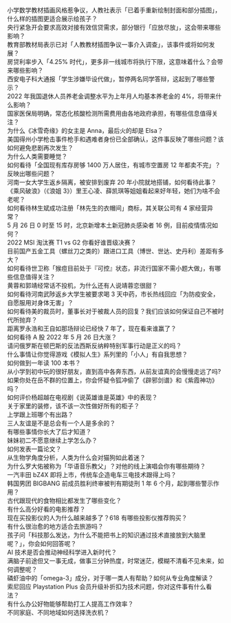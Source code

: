 小学数学教材插画风格惹争议，人教社表示「已着手重新绘制封面和部分插图」，什么样的插图更适合展示给孩子？  
央行紧急开会要求高效对接有效信贷需求，部分银行「应放尽放」，这会带来哪些影响？  
教育部教材局表示已对「人教教材插图争议一事介入调查」，该事件或将如何发展？  
房贷利率步入「4.25% 时代」，更多非一线城市将执行下限，这意味着什么？会带来哪些影响？  
西安电子科大通报「学生涉嫌毕设代做」，暂停两名同学答辩，这起到了哪些警示？  
2022 年我国退休人员养老金调整水平为上年月人均基本养老金的 4%，将带来什么影响？  
国家医保局明确，常态化核酸检测所需费用由各地政府承担，有哪些信息值得关注？  
为什么《冰雪奇缘》的女主是 Anna，最后火的却是 Elsa？  
美国得州小学枪击事件枪手和遇难者身份已全部确认，这件事反映了哪些问题？该如何避免悲剧再次发生？  
为什么人类需要睡觉？  
如何看待「全国现有库存房够 1400 万人居住，有城市空置房 12 年都卖不完」？反映出哪些问题？  
河南一女大学生返乡隔离，被安排到废弃 20 年小院就地搭铺，如何看待此事？  
《乘风破浪》（《浪姐 3》）里王心凌、薛凯琪等姐姐看起来好年轻，她们为啥不会老呢？  
如何看待林生斌成功注册「林先生的衣帽间」商标，其关联公司有 4 家经营异常？  
5 月 26 日 0 时至 15 时，北京新增本土新冠肺炎感染者 16 例，目前疫情情况如何？  
2022 MSI 淘汰赛 T1 vs G2 你看好谁晋级决赛？  
目前国产五金工具（螺丝刀之类的）跟进口工具（博世、世达、史丹利）差距有多大？  
如何看待世卫称「猴痘目前处于『可控』状态，非流行国家不需小题大做」，有哪些信息值得关注？  
黄蓉和郭靖经常话不投机，为什么还有人说靖蓉恋很甜？  
如何看待河南武陟返乡大学生被要求喝 3 天中药，市长热线回应「为防疫安全，自愿服用对身体无害」？  
如何看待美的裁员时，董事长对于被裁人员的回复？我们应该如何保证自己不被时代所抛弃？  
距离罗永浩和王自如那场辩论已经快 7 年了，现在看来谁赢了？  
如何看待 A 股 2022 年 5 月 26 日大涨？  
请问俄罗斯在顿巴斯的反法西斯反纳粹特别军事行动是正义的吗？  
什么事情让你觉得游戏《模拟人生》系列里的「小人」有自我思想？  
如何做到一年读 100 本书？  
从小学到初中玩的很好朋友，直到高中各奔东西，从前友谊真的会慢慢走远了吗?  
如果你处在岳不群的位置上，你会怀疑令狐冲偷了《辟邪剑谱》和《紫霞神功》吗？  
如何评价杨超越在电视剧《说英雄谁是英雄》中的表现？  
关于家里的装修，该不该一次性做好所有的柜子？  
上学跟上班哪个有出路？  
三人友谊是不是总会有一个人是多余的？  
有哪些事情你长大了后才知道？  
妹妹初二不愿意继续上学怎么办？  
如何发表一篇论文？  
从生物学角度分析，人类为什么会对猫狗如此着迷？  
为什么罗大佑被称为「华语音乐教父」？对他的线上演唱会你有哪些期待？  
一汽丰田 bZ4X 即将上市，传统车企造电车三电技术跟得上吗？  
韩国男团 BIGBANG 前成员胜利终审被判有期徒刑 1 年 6 个月，起到哪些警示作用？  
古代跟现代的食物相比都发生了哪些变化？  
有什么高分好看的电影推荐？  
现在买投影仪的人为什么越来越多了？618 有哪些投影仪推荐购买？  
有什么很治愈的地方适合去旅游吗？  
孩子问「科技那么发达，为什么不能把书上的知识通过技术直接放到大脑里呢？」，你会如何回答呢？  
AI 技术是否会推动神经科学进入新时代？  
满脑子前途但又一事无成，做事三分钟热度，时常迷茫，模糊不清看不见未来，如何调整呢？  
磷虾油中的「omega-3」成分，对于哪一类人有帮助？如何从专业角度解读？  
索尼回应 Playstation Plus 会员升级补折扣为技术问题，你对这件事有什么看法？  
有什么办公好物能够帮助打工人提高工作效率？  
不同家庭、不同地域如何选择洗衣机？  
